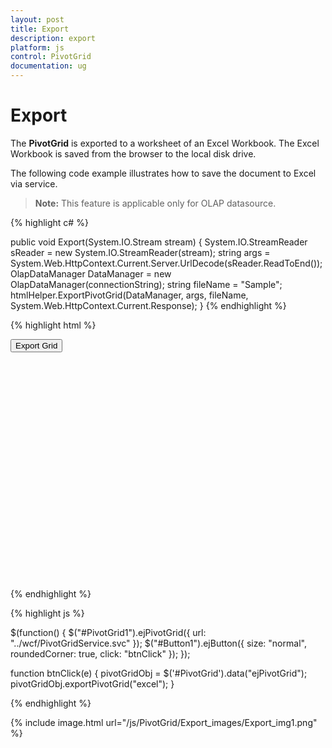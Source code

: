```yaml
---
layout: post
title: Export
description: export
platform: js
control: PivotGrid
documentation: ug
---
```


# Export



The **PivotGrid** is exported to a worksheet of an Excel Workbook. The Excel Workbook is saved from the browser to the local disk drive.

The following code example illustrates how to save the document to Excel via service.

> **Note:** This feature is applicable only for OLAP datasource.

{% highlight c# %}

public void Export(System.IO.Stream stream) 
{
System.IO.StreamReader sReader = new System.IO.StreamReader(stream);
string args = System.Web.HttpContext.Current.Server.UrlDecode(sReader.ReadToEnd());
OlapDataManager DataManager = new OlapDataManager(connectionString);
string fileName = "Sample";
htmlHelper.ExportPivotGrid(DataManager, args, fileName, System.Web.HttpContext.Current.Response);
}
{% endhighlight %}

{% highlight html %}

<button id="Button1">Export Grid</button>
<div id="PivotGrid1" style="height: 350px; width: 100%; overflow: auto"> </div>

{% endhighlight %}

{% highlight js %}

$(function() {
    $("#PivotGrid1").ejPivotGrid({
        url: "../wcf/PivotGridService.svc"
    });
    $("#Button1").ejButton({
        size: "normal",
        roundedCorner: true,
        click: "btnClick"
    });
});

function btnClick(e) {
    pivotGridObj = $('#PivotGrid').data("ejPivotGrid");
    pivotGridObj.exportPivotGrid("excel");
}

{% endhighlight %}

{% include image.html url="/js/PivotGrid/Export_images/Export_img1.png" %}

